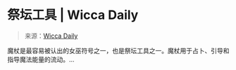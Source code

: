 <!--yml

类别：未分类

日期：2024-06-12 18:24:38

-->

# 祭坛工具 | Wicca Daily

> 来源：[Wicca Daily](http://wiccadaily.com/tag/altar-tools/#0001-01-01)

魔杖是最容易被认出的女巫符号之一，也是祭坛工具之一。魔杖用于占卜、引导和指导魔法能量的流动。…
